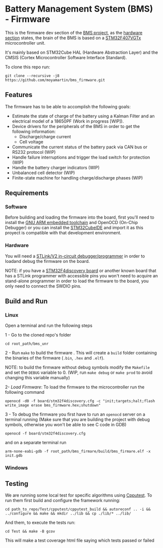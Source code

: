 # Battery Management System (BMS) - Firmware

This is the firmware dev section of the [BMS project](https://github.com/moyamartin/bms_unr), as the [hardware section](https://github.com/moyamartin/bms_hardware) states, the brain of the BMS is based on a [STM32F407VGTx](https://www.st.com/en/microcontrollers-microprocessors/stm32f407vg.html) microcontroller unit.

It's mainly based on STM32Cube HAL (Hardware Abstraction Layer) and the CMSIS
(Cortex Microcontroller Software Interface Standard).

To clone this repo run:

```
git clone --recursive -j8 https://github.com/moyamartin/bms_firmware.git
```

## Features

The firmware has to be able to accomplish the following goals:

* Estimate the state of charge of the battery using a Kalman Filter and an
  electrical model of a 18650PF (Work in progress [WIP]).
* Device drivers for the peripherals of the BMS in order to get the following information:
    * Discharge/charge current
    * Cell voltage
* Communicate the current status of the battery pack via CAN bus or
  RS232 protocol (WIP)
* Handle failure interruptions and trigger the load switch for protection (WIP)
* Handle the battery charger indicators (WIP)
* Unbalanced cell detector (WIP)
* Finite-state machine for handling charge/discharge phases (WIP)

## Requirements

### Software

Before building and loading the firmware into the board, first you'll need to
install the [GNU ARM embedded toolchain](https://developer.arm.com/tools-and-software/open-source-software/developer-tools/gnu-toolchain/gnu-rm/downloads) and OpenOCD (On-Chip Debugger) or you can install the [STM32CubeIDE](https://www.st.com/en/development-tools/stm32cubeide.html) and import it as this proyect is compatible with that development environment.

### Hardware

You will need a [STLink/V2 in-circuit debugger/programmer](https://www.st.com/en/development-tools/st-link-v2.html) in order to loadand debug the firmware on the board.

NOTE: if you have a [STM32F4discovery board](https://www.st.com/en/evaluation-tools/stm32f4discovery.html) or another known board that has a STLink programmer with accessible pins  you won't need to acquire an stand-alone programmer in order to load the firmware to the board, you only need to connect the SWDIO pins.

## Build and Run

### Linux

Open a terminal and run the following steps

1 - Go to the cloned repo's folder

```
cd root_path/bms_unr 
```

2 - Run `make` to build the firmware . This will create a `build` folder containing the binaries of the
firmware (`.bin`, `.hex` and `.elf`). 

NOTE: to build the firmware without debug symbols modify the `Makefile` and set
the `DEBUG` variable to 0. (WIP, run `make debug` or `make prod` to avoid
changing this variable manually)

2- *Load Firmware*: To load the firmware to the microcontroller run the
following command

```
openocd -d0 -f board/stm32f4discovery.cfg -c "init;targets;halt;flash write_image erase bms_firmware.hex;shutdown"
```

3 - To debug the firmware you first have to run an `openocd` server on a
terminal running (Make sure that you are building the project with debug symbols, otherwise you won't be able to see C code in GDB)

```
openocd -f board/stm32f4discovery.cfg
```

and on a separate terminal run

```
arm-none-eabi-gdb -f root_path/bms_firmare/build/bms_firmare.elf -x init.gdb
```

### Windows

## Testing

We are running some local test for specific algorithms using [Cpputest](http://cpputest.github.io/). To run them first build and configure the framework running:

```
cd path_to_repo/Test/cpputest/cpputest_build && autoreconf .. -i && ../configure && make && mkdir ../lib && cp ./lib/* ../lib/
```

And them, to execute the tests run:

```
cd Test && make -B gcov
```

This will make a test coverage html file saying which tests passed or failed

